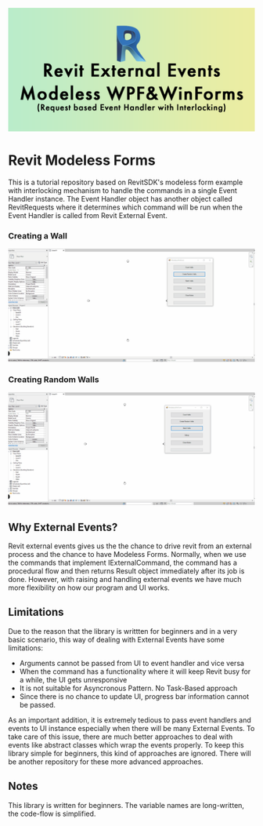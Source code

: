 ![alt text](https://github.com/varolomer/RevitModelessForms/blob/master/ExternalEventsWinForm/Assets/Github/Banner.png)

# Revit Modeless Forms
This is a tutorial repository based on RevitSDK's modeless form example with interlocking mechanism to handle the commands in a single Event Handler instance. The Event Handler object has another object called RevitRequests where it determines which command will be run when the Event Handler is called from Revit External Event.

### Creating a Wall
![alt text](https://github.com/varolomer/RevitModelessForms/blob/master/ExternalEventsWinForm/Assets/Github/CreateRandomWall.gif)

### Creating Random Walls
![alt text](https://github.com/varolomer/RevitModelessForms/blob/master/ExternalEventsWinForm/Assets/Github/BatchWalls.gif)

## Why External Events?
Revit external events gives us the the chance to drive revit from an external process and the chance to have Modeless Forms. Normally, when we use the commands that implement IExternalCommand, the command has a procedural flow and then returns Result object immediately after its job is done. However, with raising and handling external events we have much more flexibility on how our program and UI works.

## Limitations
Due to the reason that the library is writtten for beginners and in a very basic scenario, this way of dealing with External Events have some limitations:

- Arguments cannot be passed from UI to event handler and vice versa
- When the command has a functionality where it will keep Revit busy for a while, the UI gets unresponsive
- It is not suitable for Asyncronous Pattern. No Task-Based approach
- Since there is no chance to update UI, progress bar information cannot be passed.

As an important addition, it is extremely tedious to pass event handlers and events to UI instance especially when there will be many External Events. To take care of this issue, there are much better approaches to deal with events like abstract classes which wrap the events properly. To keep this library simple for beginners, this kind of approaches are ignored. There will be another repository for these more advanced approaches.


## Notes
This library is written for beginners. The variable names are long-written, the code-flow is simplified.
